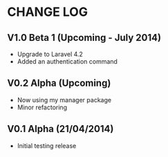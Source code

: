 CHANGE LOG
==========


## V1.0 Beta 1 (Upcoming - July 2014)

* Upgrade to Laravel 4.2
* Added an authentication command


## V0.2 Alpha (Upcoming)

* Now using my manager package
* Minor refactoring


## V0.1 Alpha (21/04/2014)

* Initial testing release
